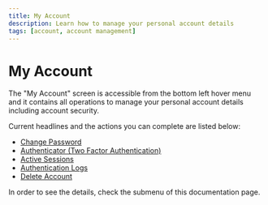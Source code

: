 ```yaml
---
title: My Account
description: Learn how to manage your personal account details
tags: [account, account management]
---
```


# My Account

The "My Account" screen is accessible from the bottom left hover menu and it contains all operations to manage your personal account details including account security.

Current headlines and the actions you can complete are listed below:

- [Change Password](/account/my-account/account-management/change-password)
- [Authenticator (Two Factor Authentication)](/account/my-account/account-management/authenticator-two-factor-authentication)
- [Active Sessions](/account/my-account/account-management/active-sessions)
- [Authentication Logs](/account/my-account/account-management/authentication-logs)
- [Delete Account](/account/my-account/account-management/delete-account)

In order to see the details, check the submenu of this documentation page.
